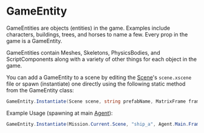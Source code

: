 # GameEntity

GameEntities are objects (entities) in the game. Examples include characters, buildings, trees, and horses to name a few. Every prop in the game is a GameEntity.

GameEntities contain Meshes, Skeletons, PhysicsBodies, and ScriptComponents along with a variety of other things for each object in the game.

You can add a GameEntity to a scene by editing the [Scene](../_xmldocs/Scene.md)'s `scene.xscene` file or spawn (instantiate) one directly using the following static method from the GameEntity class:

```csharp
GameEntity.Instantiate(Scene scene, string prefabName, MatrixFrame frame)
```

Example Usage (spawning at main [Agent](Agent.md)):

```csharp
GameEntity.Instantiate(Mission.Current.Scene, "ship_a", Agent.Main.Frame)
```
